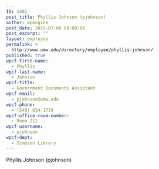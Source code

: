 ```yaml
---
ID: 1401
post_title: Phyllis Johnson (pjohnson)
author: wpengine
post_date: 2015-07-06 08:00:00
post_excerpt: ""
layout: employee
permalink: >
  http://www.umw.edu/directory/employee/phyllis-johnson/
published: true
wpcf-first-name:
  - Phyllis
wpcf-last-name:
  - Johnson
wpcf-title:
  - Government Documents Assistant
wpcf-email:
  - pjohnson@umw.edu
wpcf-phone:
  - (540) 654-1759
wpcf-office-room-number:
  - Room 212
wpcf-username:
  - pjohnson
wpcf-dept:
  - Simpson Library
---
```

Phyllis Johnson (pjohnson)